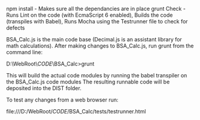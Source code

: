 npm install - Makes sure all the dependancies are in place
grunt Check - Runs Lint on the code (with EcmaScript 6 enabled), 
              Builds the code (transpiles with Babel),
              Runs Mocha using the Testrunner file to check for defects

BSA_Calc.js is the main code base (Decimal.js is an assistant library for math calculations).
After making changes to BSA_Calc.js, run grunt from the command line:

D:\\WebRoot\\_CODE_\\BSA_Calc>grunt

This will build the actual code modules by running the babel transpiler on the BSA_Calc.js code modules
The resulting runnable code will be deposited into the DIST folder.

To test any changes from a web browser run:

file:///D:/WebRoot/_CODE_/BSA_Calc/tests/testrunner.html
